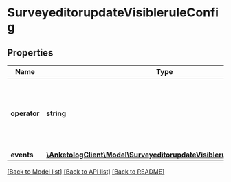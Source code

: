 # SurveyeditorupdateVisibleruleConfig

## Properties
Name | Type | Description | Notes
------------ | ------------- | ------------- | -------------
**operator** | **string** | Логический оператор  * &#x60;and&#x60; - логическое \&quot;и\&quot; * &#x60;or&#x60; - логическое \&quot;или\&quot; | 
**events** | [**\AnketologClient\Model\SurveyeditorupdateVisibleruleConfigEvents[]**](SurveyeditorupdateVisibleruleConfigEvents.md) |  | 

[[Back to Model list]](../README.md#documentation-for-models) [[Back to API list]](../README.md#documentation-for-api-endpoints) [[Back to README]](../README.md)


